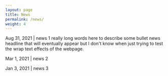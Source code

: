 ```yaml
---
layout: page
title: News
permalink: /news/
weight: 4
---
```



<style>
td, th {
   border: none!important;
}
</style>

Aug 31, 2021       | news 1 really long words here to describe some bullet news headline that will eventually appear but I don't know when just trying to test the wrap text effects of the webpage.

Mar 1, 2021        | news 2

Jan 3, 2021        | news 3

